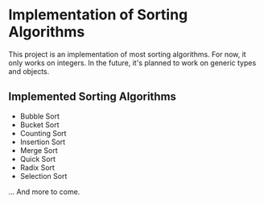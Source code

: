 # Implementation of Sorting Algorithms

This project is an implementation of most sorting algorithms. For now, it only works on integers. In the future, it's planned to work on generic types and objects.

## Implemented Sorting Algorithms
- Bubble Sort
- Bucket Sort
- Counting Sort
- Insertion Sort
- Merge Sort
- Quick Sort
- Radix Sort
- Selection Sort

... And more to come.
